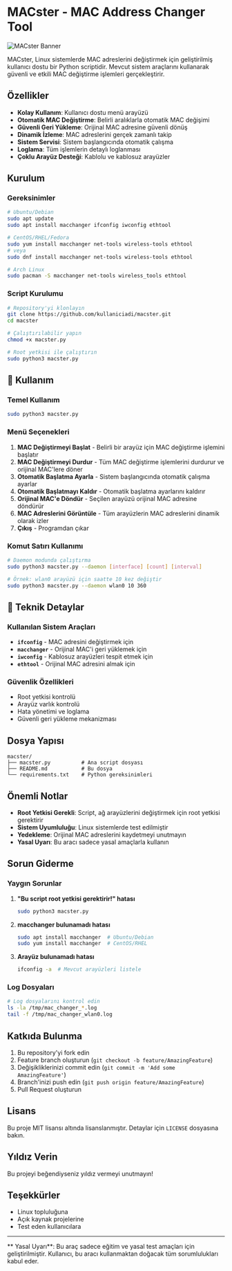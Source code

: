 # MACster - MAC Address Changer Tool

![MACster Banner](https://img.shields.io/badge/MACster-MAC%20Changer-green?style=for-the-badge&logo=terminal)

MACster, Linux sistemlerde MAC adreslerini değiştirmek için geliştirilmiş kullanıcı dostu bir Python scriptidir. Mevcut sistem araçlarını kullanarak güvenli ve etkili MAC değiştirme işlemleri gerçekleştirir.

##  Özellikler

- **Kolay Kullanım**: Kullanıcı dostu menü arayüzü
-  **Otomatik MAC Değiştirme**: Belirli aralıklarla otomatik MAC değişimi
-  **Güvenli Geri Yükleme**: Orijinal MAC adresine güvenli dönüş
-  **Dinamik İzleme**: MAC adreslerini gerçek zamanlı takip
-  **Sistem Servisi**: Sistem başlangıcında otomatik çalışma
-  **Loglama**: Tüm işlemlerin detaylı loglanması
-  **Çoklu Arayüz Desteği**: Kablolu ve kablosuz arayüzler

##  Kurulum

### Gereksinimler

```bash
# Ubuntu/Debian
sudo apt update
sudo apt install macchanger ifconfig iwconfig ethtool

# CentOS/RHEL/Fedora
sudo yum install macchanger net-tools wireless-tools ethtool
# veya
sudo dnf install macchanger net-tools wireless-tools ethtool

# Arch Linux
sudo pacman -S macchanger net-tools wireless_tools ethtool
```

### Script Kurulumu

```bash
# Repository'yi klonlayın
git clone https://github.com/kullaniciadi/macster.git
cd macster

# Çalıştırılabilir yapın
chmod +x macster.py

# Root yetkisi ile çalıştırın
sudo python3 macster.py
```

## 📖 Kullanım

### Temel Kullanım

```bash
sudo python3 macster.py
```

### Menü Seçenekleri

1. **MAC Değiştirmeyi Başlat** - Belirli bir arayüz için MAC değiştirme işlemini başlatır
2. **MAC Değiştirmeyi Durdur** - Tüm MAC değiştirme işlemlerini durdurur ve orijinal MAC'lere döner
3. **Otomatik Başlatma Ayarla** - Sistem başlangıcında otomatik çalışma ayarlar
4. **Otomatik Başlatmayı Kaldır** - Otomatik başlatma ayarlarını kaldırır
5. **Orijinal MAC'e Döndür** - Seçilen arayüzü orijinal MAC adresine döndürür
6. **MAC Adreslerini Görüntüle** - Tüm arayüzlerin MAC adreslerini dinamik olarak izler
7. **Çıkış** - Programdan çıkar

### Komut Satırı Kullanımı

```bash
# Daemon modunda çalıştırma
sudo python3 macster.py --daemon [interface] [count] [interval]

# Örnek: wlan0 arayüzü için saatte 10 kez değiştir
sudo python3 macster.py --daemon wlan0 10 360
```

## 🔧 Teknik Detaylar

### Kullanılan Sistem Araçları

- **`ifconfig`** - MAC adresini değiştirmek için
- **`macchanger`** - Orijinal MAC'i geri yüklemek için
- **`iwconfig`** - Kablosuz arayüzleri tespit etmek için
- **`ethtool`** - Orijinal MAC adresini almak için

### Güvenlik Özellikleri

- Root yetkisi kontrolü
- Arayüz varlık kontrolü
- Hata yönetimi ve loglama
- Güvenli geri yükleme mekanizması

##  Dosya Yapısı

```
macster/
├── macster.py          # Ana script dosyası
├── README.md           # Bu dosya
└── requirements.txt    # Python gereksinimleri
```

##  Önemli Notlar

- **Root Yetkisi Gerekli**: Script, ağ arayüzlerini değiştirmek için root yetkisi gerektirir
- **Sistem Uyumluluğu**: Linux sistemlerde test edilmiştir
- **Yedekleme**: Orijinal MAC adreslerini kaydetmeyi unutmayın
- **Yasal Uyarı**: Bu aracı sadece yasal amaçlarla kullanın

##  Sorun Giderme

### Yaygın Sorunlar

1. **"Bu script root yetkisi gerektirir!" hatası**
   ```bash
   sudo python3 macster.py
   ```

2. **macchanger bulunamadı hatası**
   ```bash
   sudo apt install macchanger  # Ubuntu/Debian
   sudo yum install macchanger  # CentOS/RHEL
   ```

3. **Arayüz bulunamadı hatası**
   ```bash
   ifconfig -a  # Mevcut arayüzleri listele
   ```

### Log Dosyaları

```bash
# Log dosyalarını kontrol edin
ls -la /tmp/mac_changer_*.log
tail -f /tmp/mac_changer_wlan0.log
```

##  Katkıda Bulunma

1. Bu repository'yi fork edin
2. Feature branch oluşturun (`git checkout -b feature/AmazingFeature`)
3. Değişikliklerinizi commit edin (`git commit -m 'Add some AmazingFeature'`)
4. Branch'inizi push edin (`git push origin feature/AmazingFeature`)
5. Pull Request oluşturun

##  Lisans

Bu proje MIT lisansı altında lisanslanmıştır. Detaylar için `LICENSE` dosyasına bakın.

##  Yıldız Verin

Bu projeyi beğendiyseniz yıldız vermeyi unutmayın!


##  Teşekkürler

- Linux topluluğuna
- Açık kaynak projelerine
- Test eden kullanıcılara

---

** Yasal Uyarı**: Bu araç sadece eğitim ve yasal test amaçları için geliştirilmiştir. Kullanıcı, bu aracı kullanmaktan doğacak tüm sorumlulukları kabul eder.
